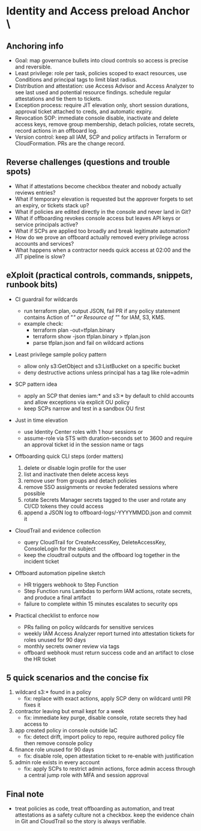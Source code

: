 # Identity and Access preload Anchor \

## Anchoring info 
- Goal: map governance bullets into cloud controls so access is precise and reversible.
- Least privilege: role per task, policies scoped to exact resources, use Conditions and principal tags to limit blast radius.
- Distribution and attestation: use Access Advisor and Access Analyzer to see last used and potential resource findings. schedule regular attestations and tie them to tickets.
- Exception process: require JIT elevation only, short session durations, approval ticket attached to creds, and automatic expiry.
- Revocation SOP: immediate console disable, inactivate and delete access keys, remove group membership, detach policies, rotate secrets, record actions in an offboard log.
- Version control: keep all IAM, SCP and policy artifacts in Terraform or CloudFormation. PRs are the change record.

## Reverse challenges (questions and trouble spots)
- What if attestations become checkbox theater and nobody actually reviews entries?
- What if temporary elevation is requested but the approver forgets to set an expiry, or tickets stack up?
- What if policies are edited directly in the console and never land in Git?
- What if offboarding revokes console access but leaves API keys or service principals active?
- What if SCPs are applied too broadly and break legitimate automation?
- How do we prove an offboard actually removed every privilege across accounts and services?
- What happens when a contractor needs quick access at 02:00 and the JIT pipeline is slow?

## eXploit (practical controls, commands, snippets, runbook bits)
- CI guardrail for wildcards
  - run terraform plan, output JSON, fail PR if any policy statement contains Action of "*" or Resource of "*" for IAM, S3, KMS.
  - example check:
    - terraform plan -out=tfplan.binary
    - terraform show -json tfplan.binary > tfplan.json
    - parse tfplan.json and fail on wildcard actions

- Least privilege sample policy pattern
  - allow only s3:GetObject and s3:ListBucket on a specific bucket
  - deny destructive actions unless principal has a tag like role=admin

- SCP pattern idea
  - apply an SCP that denies iam:* and s3:* by default to child accounts and allow exceptions via explicit OU policy
  - keep SCPs narrow and test in a sandbox OU first

- Just in time elevation
  - use Identity Center roles with 1 hour sessions or
  - assume-role via STS with duration-seconds set to 3600 and require an approval ticket id in the session name or tags

- Offboarding quick CLI steps (order matters)
  1. delete or disable login profile for the user
  2. list and inactivate then delete access keys
  3. remove user from groups and detach policies
  4. remove SSO assignments or revoke federated sessions where possible
  5. rotate Secrets Manager secrets tagged to the user and rotate any CI/CD tokens they could access
  6. append a JSON log to offboard-logs/<user>-YYYYMMDD.json and commit it

- CloudTrail and evidence collection
  - query CloudTrail for CreateAccessKey, DeleteAccessKey, ConsoleLogin for the subject
  - keep the cloudtrail outputs and the offboard log together in the incident ticket

- Offboard automation pipeline sketch
  - HR triggers webhook to Step Function
  - Step Function runs Lambdas to perform IAM actions, rotate secrets, and produce a final artifact
  - failure to complete within 15 minutes escalates to security ops

- Practical checklist to enforce now
  - PRs failing on policy wildcards for sensitive services
  - weekly IAM Access Analyzer report turned into attestation tickets for roles unused for 90 days
  - monthly secrets owner review via tags
  - offboard webhook must return success code and an artifact to close the HR ticket

## 5 quick scenarios and the concise fix
1. wildcard s3:* found in a policy
   - fix: replace with exact actions, apply SCP deny on wildcard until PR fixes it
2. contractor leaving but email kept for a week
   - fix: immediate key purge, disable console, rotate secrets they had access to
3. app created policy in console outside IaC
   - fix: detect drift, import policy to repo, require authored policy file then remove console policy
4. finance role unused for 90 days
   - fix: disable role, open attestation ticket to re-enable with justification
5. admin role exists in every account
   - fix: apply SCPs to restrict admin actions, force admin access through a central jump role with MFA and session approval

## Final note
- treat policies as code, treat offboarding as automation, and treat attestations as a safety culture not a checkbox. keep the evidence chain in Git and CloudTrail so the story is always verifiable.
